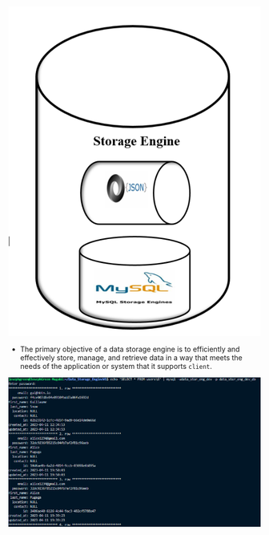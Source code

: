 ![The logo](landing_page/images/screen-shot.PNG)
* The primary objective of a data storage engine is to efficiently and effectively store,
manage, and retrieve data in a way that meets the needs of the application or system that
it supports ```client```.

![User](landing_page/images/sel.frm.tbl.users.PNG)


